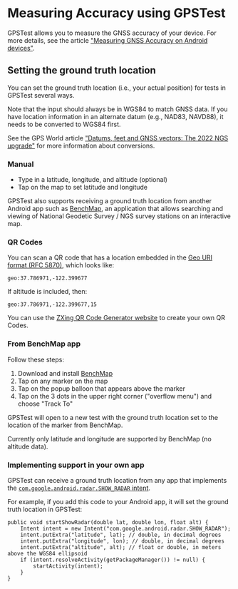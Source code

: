 # Measuring Accuracy using GPSTest

GPSTest allows you to measure the GNSS accuracy of your device.  For more details, see the article ["Measuring GNSS Accuracy on Android devices"](https://medium.com/@sjbarbeau/measuring-gnss-accuracy-on-android-devices-6824492a1389).

## Setting the ground truth location

You can set the ground truth location (i.e., your actual position) for tests in GPSTest several ways.

Note that the input should always be in WGS84 to match GNSS data. If you have location information in an alternate datum (e.g., NAD83, NAVD88), it needs to be converted to WGS84 first.

See the GPS World article ["Datums, feet and GNSS vectors: The 2022 NGS upgrade"](https://www.gpsworld.com/datums-feet-and-gnss-vectors-the-2022-ngs-upgrade/) for more information about conversions.

### Manual

* Type in a latitude, longitude, and altitude (optional)
* Tap on the map to set latitude and longitude

GPSTest also supports receiving a ground truth location from another Android app such as [BenchMap](https://play.google.com/store/apps/details?id=com.tsqmadness.bmmaps), an application that allows searching and viewing of National Geodetic Survey / NGS survey stations on an interactive map.

###  QR Codes

You can scan a QR code that has a location embedded in the [Geo URI format (RFC 5870)](https://en.wikipedia.org/wiki/Geo_URI_scheme), which looks like:

`geo:37.786971,-122.399677`

If altitude is included, then:

`geo:37.786971,-122.399677,15`

You can use the [ZXing QR Code Generator website](https://zxing.appspot.com/generator/) to create your own QR Codes.

### From BenchMap app

Follow these steps:
1. Download and install [BenchMap](https://play.google.com/store/apps/details?id=com.tsqmadness.bmmaps)
1. Tap on any marker on the map
1. Tap on the popup balloon that appears above the marker
1. Tap on the 3 dots in the upper right corner ("overflow menu") and choose "Track To"

GPSTest will open to a new test with the ground truth location set to the location of the marker from BenchMap.

Currently only latitude and longitude are supported by BenchMap (no altitude data).

### Implementing support in your own app

GPSTest can receive a ground truth location from any app that implements the [`com.google.android.radar.SHOW_RADAR` intent](http://www.openintents.org/action/com-google-android-radar-show-radar/).

For example, if you add this code to your Android app, it will set the ground truth location in GPSTest:

~~~
public void startShowRadar(double lat, double lon, float alt) {
    Intent intent = new Intent("com.google.android.radar.SHOW_RADAR"); 
    intent.putExtra("latitude", lat); // double, in decimal degrees
    intent.putExtra("longitude", lon); // double, in decimal degrees
    intent.putExtra("altitude", alt); // float or double, in meters above the WGS84 ellipsoid
    if (intent.resolveActivity(getPackageManager()) != null) { 
        startActivity(intent);
    }
}
~~~